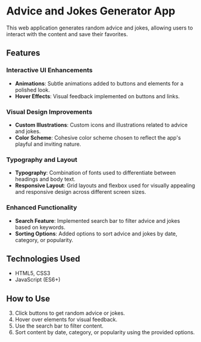 # Advice and Jokes Generator App

This web application generates random advice and jokes, allowing users to interact with the content and save their favorites.

## Features

### Interactive UI Enhancements
- **Animations**: Subtle animations added to buttons and elements for a polished look.
- **Hover Effects**: Visual feedback implemented on buttons and links.

### Visual Design Improvements
- **Custom Illustrations**: Custom icons and illustrations related to advice and jokes.
- **Color Scheme**: Cohesive color scheme chosen to reflect the app's playful and inviting nature.

### Typography and Layout
- **Typography**: Combination of fonts used to differentiate between headings and body text.
- **Responsive Layout**: Grid layouts and flexbox used for visually appealing and responsive design across different screen sizes.

### Enhanced Functionality
- **Search Feature**: Implemented search bar to filter advice and jokes based on keywords.
- **Sorting Options**: Added options to sort advice and jokes by date, category, or popularity.

## Technologies Used
- HTML5, CSS3
- JavaScript (ES6+)

## How to Use
3. Click buttons to get random advice or jokes.
4. Hover over elements for visual feedback.
5. Use the search bar to filter content.
6. Sort content by date, category, or popularity using the provided options.
